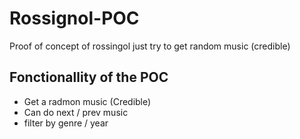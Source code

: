 # Rossignol-POC
Proof of concept of rossingol just try to get random music (credible)

## Fonctionallity of the POC 

- Get a radmon music (Credible)
- Can do next / prev music
- filter by genre / year
